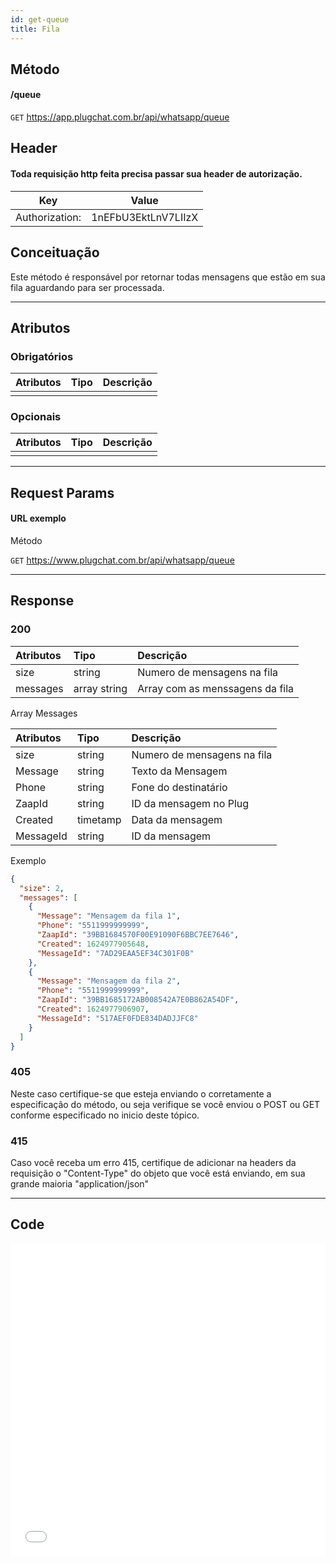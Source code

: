 ```yaml
---
id: get-queue
title: Fila
---
```


## Método

#### /queue

`GET` https://app.plugchat.com.br/api/whatsapp/queue

## Header
#### Toda requisição http feita precisa passar sua header de autorização.


| Key            | Value                   |
| :------------: |   :---------------:     |
| Authorization: |   1nEFbU3EktLnV7LIIzX   |

## Conceituação

Este método é responsável por retornar todas mensagens que estão em sua fila aguardando para ser processada.

---

## Atributos

### Obrigatórios

| Atributos | Tipo | Descrição |
| :-------- | :--: | :-------- |
|           |      |           |

### Opcionais

| Atributos | Tipo | Descrição |
| :-------- | :--: | :-------- |
|           |      |           |

---

## Request Params

#### URL exemplo

Método

`GET` https://www.plugchat.com.br/api/whatsapp/queue

---

## Response

### 200

| Atributos | Tipo         | Descrição                       |
| :-------- | :----------- | :------------------------------ |
| size      | string       | Numero de mensagens na fila     |
| messages  | array string | Array com as menssagens da fila |

Array Messages

| Atributos | Tipo     | Descrição                   |
| :-------- | :------- | :-------------------------- |
| size      | string   | Numero de mensagens na fila |
| Message   | string   | Texto da Mensagem           |
| Phone     | string   | Fone do destinatário        |
| ZaapId    | string   | ID da mensagem no Plug      |
| Created   | timetamp | Data da mensagem            |
| MessageId | string   | ID da mensagem              |

Exemplo

```json
{
  "size": 2,
  "messages": [
    {
      "Message": "Mensagem da fila 1",
      "Phone": "5511999999999",
      "ZaapId": "39BB1684570F00E91090F6BBC7EE7646",
      "Created": 1624977905648,
      "MessageId": "7AD29EAA5EF34C301F0B"
    },
    {
      "Message": "Mensagem da fila 2",
      "Phone": "5511999999999",
      "ZaapId": "39BB1685172AB008542A7E0B862A54DF",
      "Created": 1624977906907,
      "MessageId": "517AEF0FDE834DADJJFC8"
    }
  ]
}
```

### 405

Neste caso certifique-se que esteja enviando o corretamente a especificação do método, ou seja verifique se você enviou o POST ou GET conforme especificado no inicio deste tópico.

### 415

Caso você receba um erro 415, certifique de adicionar na headers da requisição o "Content-Type" do objeto que você está enviando, em sua grande maioria "application/json"

---

## Code

<iframe src="//api.apiembed.com/?source=https://raw.githubusercontent.com/fourpixelit/plug-chat-docs/main/json-examples/get-queue.json&targets=all" frameborder="0" scrolling="no" width="100%" height="500px" seamless></iframe>
